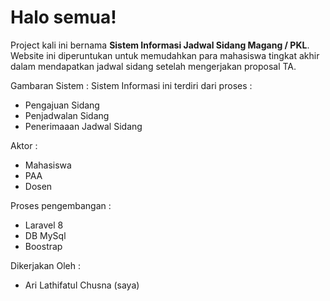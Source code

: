 # Halo semua! 

Project kali ini bernama **Sistem Informasi Jadwal Sidang Magang / PKL**.\
Website ini diperuntukan untuk memudahkan para mahasiswa tingkat akhir dalam mendapatkan jadwal 
sidang setelah mengerjakan proposal TA. 

Gambaran Sistem :
Sistem Informasi ini terdiri dari proses :
- Pengajuan Sidang 
- Penjadwalan Sidang
- Penerimaaan Jadwal Sidang

Aktor :
- Mahasiswa
- PAA
- Dosen

Proses pengembangan :
- Laravel 8
- DB MySql
- Boostrap

Dikerjakan Oleh :
- Ari Lathifatul Chusna (saya) 


